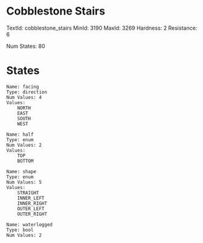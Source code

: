 # Cobblestone Stairs
TextId: cobblestone_stairs
MinId: 3190
MaxId: 3269
Hardness: 2
Resistance: 6

Num States: 80
# States
```
Name: facing
Type: direction
Num Values: 4
Values:
    NORTH
    EAST
    SOUTH
    WEST

Name: half
Type: enum
Num Values: 2
Values:
    TOP
    BOTTOM

Name: shape
Type: enum
Num Values: 5
Values:
    STRAIGHT
    INNER_LEFT
    INNER_RIGHT
    OUTER_LEFT
    OUTER_RIGHT

Name: waterlogged
Type: bool
Num Values: 2
```